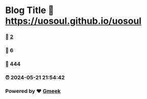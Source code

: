 # Blog Title :link: https://uosoul.github.io/uosoul 
### :page_facing_up: [2](https://uosoul.github.io/uosoul/tag.html) 
### :speech_balloon: 6 
### :hibiscus: 444 
### :alarm_clock: 2024-05-21 21:54:42 
### Powered by :heart: [Gmeek](https://github.com/Meekdai/Gmeek)
